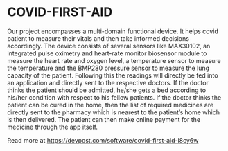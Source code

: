 # COVID-FIRST-AID
Our project encompasses a multi-domain functional device. It helps covid patient to measure their vitals and then take informed decisions accordingly. The device consists of several sensors like MAX30102, an integrated pulse oximetry and heart-rate monitor biosensor module to measure the heart rate and oxygen level, a temperature sensor to measure the temperature and the BMP280 pressure sensor to measure the lung capacity of the patient. Following this the readings will directly be fed into an application and directly sent to the respective doctors. If the doctor thinks the patient should be admitted, he/she gets a bed according to his/her condition with respect to his fellow patients. If the doctor thinks the patient can be cured in the home, then the list of required medicines are directly sent to the pharmacy which is nearest to the patient’s home which is then delivered. The patient can then make online payment for the medicine through the app itself.

Read more at https://devpost.com/software/covid-first-aid-l8cy6w
